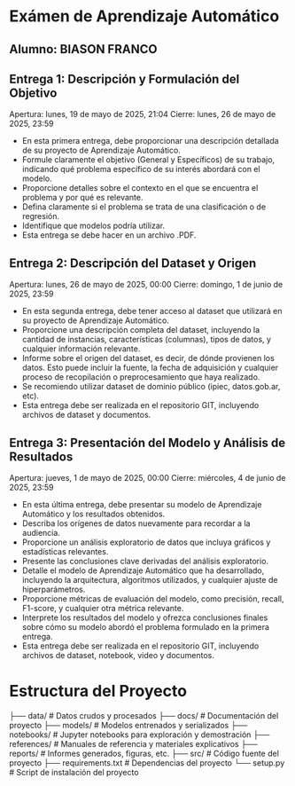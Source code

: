 # Exámen de Aprendizaje Automático

## Alumno: BIASON FRANCO

## Entrega 1: Descripción y Formulación del Objetivo
Apertura: lunes, 19 de mayo de 2025, 21:04
Cierre: lunes, 26 de mayo de 2025, 23:59
- En esta primera entrega, debe proporcionar una descripción detallada de su proyecto de Aprendizaje Automático.
- Formule claramente el objetivo (General y Específicos) de su trabajo, indicando qué problema específico de su interés abordará con el modelo.
- Proporcione detalles sobre el contexto en el que se encuentra el problema y por qué es relevante.
- Defina claramente si el problema se trata de una clasificación o de regresión.
- Identifique que modelos podría utilizar.
- Esta entrega se debe hacer en un archivo .PDF.

## Entrega 2: Descripción del Dataset y Origen
Apertura: lunes, 26 de mayo de 2025, 00:00
Cierre: domingo, 1 de junio de 2025, 23:59
- En esta segunda entrega, debe tener acceso al dataset que utilizará en su proyecto de Aprendizaje Automático.
- Proporcione una descripción completa del dataset, incluyendo la cantidad de instancias, características (columnas), tipos de datos, y cualquier información relevante.
- Informe sobre el origen del dataset, es decir, de dónde provienen los datos. Esto puede incluir la fuente, la fecha de adquisición y cualquier proceso de recopilación o preprocesamiento que haya realizado.
- Se recomiendo utilizar dataset de dominio público (ipiec, datos.gob.ar, etc).
- Esta entrega debe ser realizada en el repositorio GIT, incluyendo archivos de dataset y documentos.

## Entrega 3: Presentación del Modelo y Análisis de Resultados
Apertura: jueves, 1 de mayo de 2025, 00:00
Cierre: miércoles, 4 de junio de 2025, 23:59
- En esta última entrega, debe presentar su modelo de Aprendizaje Automático y los resultados obtenidos.
- Describa los orígenes de datos nuevamente para recordar a la audiencia.
- Proporcione un análisis exploratorio de datos que incluya gráficos y estadísticas relevantes.
- Presente las conclusiones clave derivadas del análisis exploratorio.
- Detalle el modelo de Aprendizaje Automático que ha desarrollado, incluyendo la arquitectura, algoritmos utilizados, y cualquier ajuste de hiperparámetros.
- Proporcione métricas de evaluación del modelo, como precisión, recall, F1-score, y cualquier otra métrica relevante.
- Interprete los resultados del modelo y ofrezca conclusiones finales sobre cómo su modelo abordó el problema formulado en la primera entrega.
- Esta entrega debe ser realizada en el repositorio GIT, incluyendo archivos de dataset, notebook, video y documentos.

# Estructura del Proyecto

├── data/               # Datos crudos y procesados
├── docs/               # Documentación del proyecto
├── models/             # Modelos entrenados y serializados
├── notebooks/          # Jupyter notebooks para exploración y demostración
├── references/         # Manuales de referencia y materiales explicativos
├── reports/            # Informes generados, figuras, etc.
├── src/                # Código fuente del proyecto
├── requirements.txt    # Dependencias del proyecto
└── setup.py            # Script de instalación del proyecto